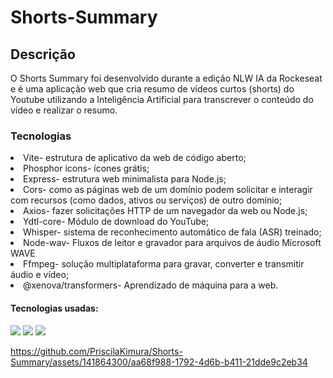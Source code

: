 # Shorts-Summary

<h2>Descrição</h2>

<p>O Shorts Summary foi desenvolvido durante a edição NLW IA da Rockeseat e é uma aplicação web que cria resumo de vídeos curtos (shorts) do Youtube utilizando a Inteligência Artificial para transcrever o conteúdo do vídeo e realizar o resumo.</p>

<h3>Tecnologias</h3>
<li>Vite- estrutura de aplicativo da web de código aberto;</li>
<li>Phosphor icons- ícones grátis;</li>
<li>Express- estrutura web minimalista para Node.js;</li>
<li>Cors- como as páginas web de um domínio podem solicitar e interagir com recursos (como dados, ativos ou serviços) de outro domínio;</li>
<li>Axios- fazer solicitações HTTP de um navegador da web ou Node.js;</li>
<li>Ydtl-core- Módulo de download do YouTube;</li>
<li>Whisper- sistema de reconhecimento automático de fala (ASR) treinado;</li>
<li>Node-wav- Fluxos de leitor e gravador para arquivos de áudio Microsoft WAVE</li>
<li>Ffmpeg- solução multiplataforma para gravar, converter e transmitir áudio e vídeo;</li>
<li>@xenova/transformers- Aprendizado de máquina para a web.</li>
<h4>Tecnologias usadas: </h4>
  <img src="https://img.shields.io/badge/CSS3-1572B6?style=for-the-badge&logo=css3&logoColor=white"/>
  <img src="https://img.shields.io/badge/HTML-239120?style=for-the-badge&logo=html5&logoColor=white"/> 
  <img src="https://img.shields.io/badge/JavaScript-F7DF1E?style=for-the-badge&logo=javascript&logoColor=black"/>

 https://github.com/PriscilaKimura/Shorts-Summary/assets/141864300/aa68f988-1792-4d6b-b411-21dde9c2eb34

